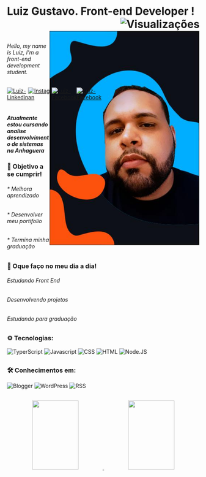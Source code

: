 # Luiz Gustavo. Front-end Developer ! <img align="right" src="https://komarev.com/ghpvc/?username=lgluiz1&color=yellow" alt="Visualizações" /> </p> 
<div style="align="right">
<a href="https://lgluiz1.github.io/portifolio-01/" target="_blank"><img align="right" height="560em" src="https://github.com/lgluiz1/portifolio-01/blob/main/img/perfilgit.jpg" /><p align="left"></a>  </p> <br>
</div> 

###### Hello, my name is Luiz, I'm a front-end development student.

<div style="display: flex; align-itens:center">
  <a href="https://www.linkedin.com/in/luiz-gustavo-238b42265/" target="_blank">
<img align="center" alt="Luiz-Linkedin" src="https://img.shields.io/badge/LinkedIn-0077B5?style=for-the-badge&logo=linkedin&logoColor=white"></a> 
  <a href="https://www.instagram.com/lgluiz1/" target="_blank">
  <img align="center" alt="Instagran" src="https://img.shields.io/badge/Instagram-E4405F?style=for-the-badge&logo=instagram&logoColor=white"></a>
 <a href="https://www.facebook.com/Lgluiz1" target="_blank">
  <img align="center" alt="Luiz-Facebook" src="https://img.shields.io/badge/Facebook-1877F2?style=for-the-badge&logo=facebook&logoColor=white"></a>
                                                                                                                                              <a href="https://api.whatsapp.com/send?phone=5521981206823&text=Ol%C3%A1%20Vim%20fala%20com%20voc%C3%AA!%20Achei%20seu%20numero%20no%20GitHub" target="_blank">
  <img align="center" alt="Luiz-Facebook" src="https://img.shields.io/badge/WhatsApp-25D366?style=for-the-badge&logo=whatsapp&logoColor=white"></a>

</div> 
<br>

##### Atualmente estou cursando analise desenvolvimento de sistemas na Anhaguera </p></div>




###   🚀 Objetivo a se cumprir!                       
######   * Melhora aprendizado
######   * Desenvolver meu portifolio
######   * Termina minha graduação 
##
### 📖 Oque faço no meu dia a dia!
######   Estudando Front End
######   Desenvolvendo projetos
######   Estudando para graduação

##

### ⚙️ Tecnologias:
![TyperScript](https://img.shields.io/badge/TypeScript-007ACC?style=for-the-badge&logo=typescript&logoColor=white)
![Javascript](https://img.shields.io/badge/JavaScript-323330?style=for-the-badge&logo=javascript&logoColor=F7DF1E)
![CSS](https://img.shields.io/badge/CSS-239120?&style=for-the-badge&logo=css3&logoColor=white)
![HTML](https://img.shields.io/badge/HTML-239120?style=for-the-badge&logo=html5&logoColor=white)
![Node.JS](https://img.shields.io/badge/Node.js-43853D?style=for-the-badge&logo=node.js&logoColor=white
)                                                                                                                                    
##
### 🛠 Conhecimentos em:
![Blogger](https://img.shields.io/badge/Blogger-FF5722?style=for-the-badge&logo=blogger&logoColor=white)
![WordPress](https://img.shields.io/badge/WordPress-006E93?style=for-the-badge&logo=wordpress&logoColor=white)
![RSS](https://img.shields.io/badge/RSS-FFA500?style=for-the-badge&logo=rss&logoColor=white
)
                                                                                                                                              
##

<div align="center">
  <a href="https://github.com/lgluiz1">
  <img width="49%" height="180em" src="https://github-readme-stats.vercel.app/api?username=lgluiz1&show_icons=true&theme=tokyonight&include_all_commits=false&count_private=true"/>
  <img width="49%" height="180em" src="https://github-readme-stats.vercel.app/api/top-langs/?username=lgluiz1&layout=compact&langs_count=7&theme=tokyonight"/>
</div>
